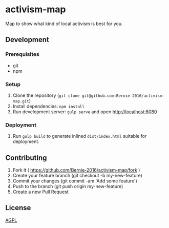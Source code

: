 # activism-map

Map to show what kind of local activism is best for you.

## Development

### Prerequisites

* git
* npm

### Setup

1. Clone the repository (`git clone git@github.com:Bernie-2016/activism-map.git`)
2. Install dependencies: `npm install`
3. Run development server: `gulp serve` and open [http://localhost:8080](http://localhost:9010)

### Deployment
1. Run `gulp build` to generate inlined `dist/index.html` suitable for deployment.

## Contributing

1. Fork it ( https://github.com/Bernie-2016/activism-map/fork )
2. Create your feature branch (git checkout -b my-new-feature)
3. Commit your changes (git commit -am 'Add some feature')
4. Push to the branch (git push origin my-new-feature)
5. Create a new Pull Request

## License

[AGPL](http://www.gnu.org/licenses/agpl-3.0.en.html)